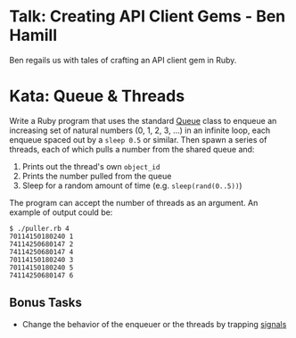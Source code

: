 # Talk: Creating API Client Gems - Ben Hamill

Ben regails us with tales of crafting an API client gem in Ruby.

# Kata: Queue & Threads

Write a Ruby program that uses the standard [Queue][Q] class to enqueue an
increasing set of natural numbers (0, 1, 2, 3, ...) in an infinite loop, each
enqueue spaced out by a `sleep 0.5` or similar. Then spawn a series of
threads, each of which pulls a number from the shared queue and:

 [Q]: http://www.ruby-doc.org/stdlib-1.9.3/libdoc/thread/rdoc/Queue.html

 1. Prints out the thread's own `object_id`
 2. Prints the number pulled from the queue
 3. Sleep for a random amount of time (e.g. `sleep(rand(0..5))`)

The program can accept the number of threads as an argument. An example of
output could be:

    $ ./puller.rb 4
    70114150180240 1
    74114250680147 2
    74114250680147 4
    70114150180240 3
    70114150180240 5
    74114250680147 6

## Bonus Tasks

 * Change the behavior of the enqueuer or the threads by trapping [signals](http://www.ruby-doc.org/core-1.9.3/Signal.html)
